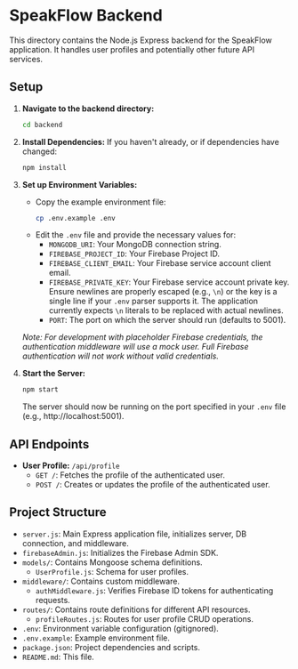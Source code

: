 # SpeakFlow Backend

This directory contains the Node.js Express backend for the SpeakFlow application. It handles user profiles and potentially other future API services.

## Setup

1.  **Navigate to the backend directory:**
    ```bash
    cd backend
    ```

2.  **Install Dependencies:**
    If you haven't already, or if dependencies have changed:
    ```bash
    npm install
    ```

3.  **Set up Environment Variables:**
    *   Copy the example environment file:
        ```bash
        cp .env.example .env
        ```
    *   Edit the `.env` file and provide the necessary values for:
        *   `MONGODB_URI`: Your MongoDB connection string.
        *   `FIREBASE_PROJECT_ID`: Your Firebase Project ID.
        *   `FIREBASE_CLIENT_EMAIL`: Your Firebase service account client email.
        *   `FIREBASE_PRIVATE_KEY`: Your Firebase service account private key. Ensure newlines are properly escaped (e.g., `\n`) or the key is a single line if your `.env` parser supports it. The application currently expects `\n` literals to be replaced with actual newlines.
        *   `PORT`: The port on which the server should run (defaults to 5001).

    *Note: For development with placeholder Firebase credentials, the authentication middleware will use a mock user. Full Firebase authentication will not work without valid credentials.*

4.  **Start the Server:**
    ```bash
    npm start
    ```
    The server should now be running on the port specified in your `.env` file (e.g., http://localhost:5001).

## API Endpoints

*   **User Profile:** `/api/profile`
    *   `GET /`: Fetches the profile of the authenticated user.
    *   `POST /`: Creates or updates the profile of the authenticated user.

## Project Structure

*   `server.js`: Main Express application file, initializes server, DB connection, and middleware.
*   `firebaseAdmin.js`: Initializes the Firebase Admin SDK.
*   `models/`: Contains Mongoose schema definitions.
    *   `UserProfile.js`: Schema for user profiles.
*   `middleware/`: Contains custom middleware.
    *   `authMiddleware.js`: Verifies Firebase ID tokens for authenticating requests.
*   `routes/`: Contains route definitions for different API resources.
    *   `profileRoutes.js`: Routes for user profile CRUD operations.
*   `.env`: Environment variable configuration (gitignored).
*   `.env.example`: Example environment file.
*   `package.json`: Project dependencies and scripts.
*   `README.md`: This file.
